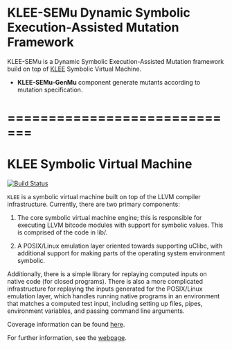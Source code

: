 # KLEE-SEMu Dynamic Symbolic Execution-Assisted Mutation Framework

KLEE-SEMu is a Dynamic Symbolic Execution-Assisted Mutation framework build on top of [KLEE](https://github.com/klee/klee) Symbolic Virtual Machine.
  - __KLEE-SEMu-GenMu__ component generate mutants according to mutation specification.

=============================
=============================

KLEE Symbolic Virtual Machine
=============================

[![Build Status](https://travis-ci.org/klee/klee.svg?branch=master)](https://travis-ci.org/klee/klee)

`KLEE` is a symbolic virtual machine built on top of the LLVM compiler
infrastructure. Currently, there are two primary components:

  1. The core symbolic virtual machine engine; this is responsible for
     executing LLVM bitcode modules with support for symbolic
     values. This is comprised of the code in lib/.

  2. A POSIX/Linux emulation layer oriented towards supporting uClibc,
     with additional support for making parts of the operating system
     environment symbolic.

Additionally, there is a simple library for replaying computed inputs
on native code (for closed programs). There is also a more complicated
infrastructure for replaying the inputs generated for the POSIX/Linux
emulation layer, which handles running native programs in an
environment that matches a computed test input, including setting up
files, pipes, environment variables, and passing command line
arguments.

Coverage information can be found [here](http://vm-klee.doc.ic.ac.uk:55555/index.html).

For further information, see the [webpage](http://klee.github.io/).

